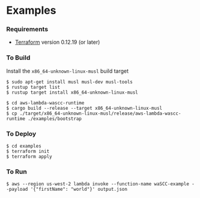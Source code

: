 # Examples

### Requirements

* [Terraform](https://www.terraform.io/downloads.html) version 0.12.19 (or later)

### To Build

Install the `x86_64-unknown-linux-musl` build target

```console
$ sudo apt-get install musl musl-dev musl-tools
$ rustup target list
$ rustup target install x86_64-unknown-linux-musl
```

```console
$ cd aws-lambda-wascc-runtime
$ cargo build --release --target x86_64-unknown-linux-musl
$ cp ./target/x86_64-unknown-linux-musl/release/aws-lambda-wascc-runtime ./examples/bootstrap
```

### To Deploy

```console
$ cd examples
$ terraform init
$ terraform apply
```

### To Run

```console
$ aws --region us-west-2 lambda invoke --function-name waSCC-example --payload '{"firstName": "world"}' output.json
```
